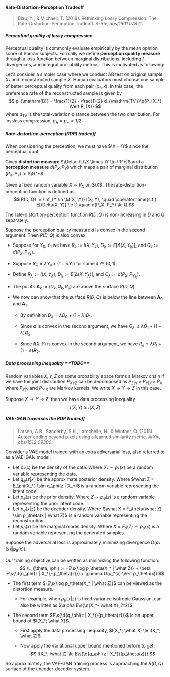#### Rate-Distortion-Perception Tradeoff

> Blau, Y., & Michaeli, T. (2019). Rethinking Lossy Compression: The Rate-Distortion-Perception Tradeoff. *ArXiv, abs/1901.07821*.

##### Perceptual quality of lossy compression

Perceptual quality is commonly evaluate empirically by the mean opinion score of human subjects. Formally we define **perception quality measure** through a loss function between marginal distributions, including $f$-divergences, and integral probability metrics. This is motivated as following:

Let's consider a simpler case where we conduct AB test on original sample $X_*$ and reconstructed sample $X$. Human evaluators must choose one sample of better perceptual quality from each pair $(x_*, x)$. In this case, the preference rate of the reconstructed sample is given by
$$
p_{\mathrm{B}} = \frac{1}{2} - \frac{1}{2} d_{\mathrm{TV}}\p{P_{X_*} \Vert P_{X}}
$$
where $d_{\mathrm {TV}}$ is the total-variation distance between the two distribution. For lossless compression, $p_{\mathrm A} = p_{\mathrm B} = 1 / 2$.

##### Rate-distortion-perception (RDP) tradeoff

When considering the perception, we must have $\X = \Y$ since the perceptual qual

Given **distortion measure** $\Delta: \L(\X \times \Y \to \R^+)$ and a **perception measure** $d(P_X, P_Y)$ which maps a pair of marginal distribution $(P_X, P_Y)$ to $\R^+$.

Given a fixed random variable $X \sim P_X$ on $\X$. The rate-distortion-perception function is defined as
$$
R(D, Q) := \inf_{Y \in \M(X, \Y)} I(X; Y), \quad \operatorname{s.t.} E[\Delta(X, Y)] \le D,\quad  d(P_X, P_Y) \le Q
$$

The rate-distortion-perception function $R(D, Q)$ is non-increasing in $D$ and $Q$ separately.

Suppose the perception quality measure $d$ is convex in the second argument. Then $R(D, Q)$ is also convex.

- Suppose for $Y_0, Y_1$ we have $R_k := I(X; Y_k)$, $D_k := E[\Delta(X, Y_k)]$, and $Q_k := d(P_X, P_{Y_k})$.

- Suppose $Y_\lambda = \lambda Y_0 + (1 - \lambda Y_1)$ for some $\lambda \in (0, 1)$.

- Define $R_\lambda := I(X; Y_\lambda)$, $D_\lambda := E[\Delta(X; Y_\lambda)]$, and $Q_\lambda := d(P_X, P_{Y_\lambda})$.

- The points $\symbf A_k :=(D_k, Q_k, R_k)$ are above the surface $R(D, Q)$.

- We now can show that the surface $R(D, Q)$ is below the line between $\symbf A_0$ and $\symbf A_1$.

  - By definition $D_\lambda = \lambda D_0 + (1 - \lambda) D_1$.

  - Since $d$ is convex in the second argument, we have $Q_\lambda \le \lambda Q_1 + (1 - \lambda) Q_2$.

  - Since $I(X; Y)$ is convex in the second argument, we have $R_\lambda \le \lambda R_1 + (1 - \lambda) R_2$.


##### Data processing inequality ==TODO==

Random variables $X, Y, Z$ on some probability space forms a Markov chain if we have the joint distribution $P_{XYZ}$ can be decomposed as $P_{Z  | Y} \times P_{Y|X} \times P_X$ where $P_{Z | Y}$ and $P_{Y | X}$ are Markov kernels. We write $X \to Y \to Z$ in this case.

Suppose $X \to Y \to Z$, then we have data processing inequality
$$
I(X; Y) \ge I(X; Z)
$$

##### VAE-GAN traverses the RDP tradeoff

> Larsen, A.B., Sønderby, S.K., Larochelle, H., & Winther, O. (2015). Autoencoding beyond pixels using a learned similarity metric. *ArXiv, abs/1512.09300*.

Consider a VAE model trained with an extra adversarial loss, also referred to as a VAE-GAN model.

- Let $p_*(x)$ be the density of the data. Where $X_* \sim p_*(x)$ be a random variable representing the data.
- Let $q_\phi(z | x)$ be the approximate posterior density. Where $\what Z = E_\phi(X_*) \sim q_\phi(z | X_*)$ is a random variable representing the latent code.
- Let $p_\theta(z)$ be the prior density. Where $Z \sim p_\theta(z)$ is a random variable representing the prior latent code.
- Let $p_\theta(x | z)$ be the decoder density. Where $\what X = F_\theta(\what Z) \sim p_\theta(x | \what Z)$ is a random variable representing the reconstruction.
- Let $p_\theta(x)$ be the marginal model density. Where $X = F_\theta(Z) \sim p_\theta(x)$ is a random variable representing the generated samples.

Suppose the adversarial loss is approximately minimizing divergence $D(p_*(x) \Vert p_\theta(x))$. 

Our training objective can be written as minimizing the following function:
$$
\L_{\theta, \phi} := -E\s{\log p_\theta(X_* | \what Z)} + \beta E\s{\d{q_\phi(z | X_*)}{p_\theta(z)}} + \gamma D(p_*(x) \Vert p_\theta(x))
$$

- The first term $-E\s{\log p_\theta(X_* | \what Z)}$ can be viewed as the distortion measure.

  - For example, when $p_\theta(x | z)$ is fixed variance isotropic Gaussian, can also be written as $\alpha E\s{\n{X_*- \what X}_2^2}$.

- The second term $E\s{\d{q_\phi(z | X_*)}{p_\theta(z)}}$ is an upper bound of $I(X_*; \what X)$.

  - First apply the data processing inequality, $I(X_*; \what X) \le I(X_*; \what Z)$.

  - Now apply the variational upper bound mentioned before to get:
    $$
    I(X_*; \what Z) \le E\s{\d{q_\phi(z | X_*)}{p_\theta(z)}}
    $$


So approximately, the VAE-GAN training process is approaching the $R(D, Q)$ surface of the encoder-decoder system.


